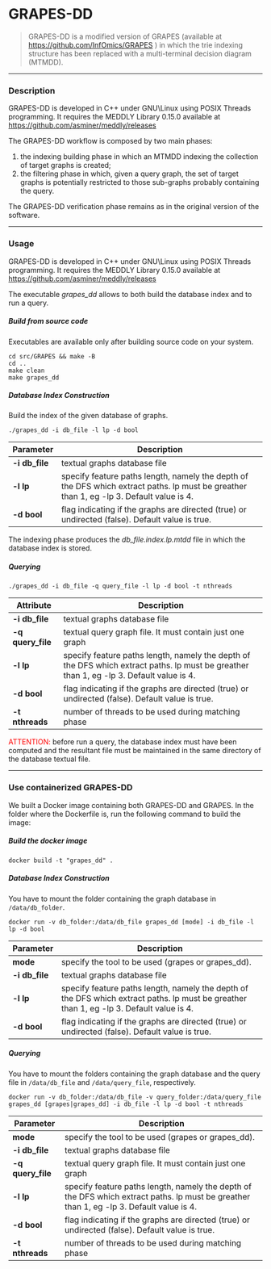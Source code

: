 # GRAPES-DD
> GRAPES-DD is a modified version of GRAPES (available at https://github.com/InfOmics/GRAPES ) in which the trie indexing structure has been replaced with a multi-terminal decision diagram (MTMDD). 

<hr/>

### Description 

GRAPES-DD is developed in C++ under GNU\Linux using POSIX Threads programming.
It requires the MEDDLY Library 0.15.0 available at https://github.com/asminer/meddly/releases

The GRAPES-DD workflow is composed by two main phases:
1. the indexing building phase in which an MTMDD indexing the collection of target graphs is created;
2. the filtering phase in which, given a query graph, the set of target graphs is potentially restricted to those sub-graphs probably containing the query.

The GRAPES-DD verification phase remains as in the original version of the software.

<hr/>

### Usage

GRAPES-DD is developed in C++ under GNU\Linux using POSIX Threads programming.
It requires the MEDDLY Library 0.15.0 available at https://github.com/asminer/meddly/releases

The executable *grapes_dd* allows to both build the database index and to run a query. 

##### Build from source code 

Executables are available only after building source code on your system.

```
cd src/GRAPES && make -B 
cd ..
make clean
make grapes_dd
```

##### Database Index Construction

Build the index of the given database of graphs.
```
./grapes_dd -i db_file -l lp -d bool 
```

| Parameter | Description |
|-----------------------|-------------|
|**-i db_file**| textual graphs database file|
|**-l lp**     | specify feature paths length, namely the depth of the DFS which extract paths. lp must be greather than 1, eg -lp 3. Default value is 4.
|**-d bool**   | flag indicating if the graphs are directed (true) or undirected (false). Default value is true.

The indexing phase  produces the *db_file.index.lp.mtdd* file in which the database index is stored.

##### Querying
```
./grapes_dd -i db_file -q query_file -l lp -d bool -t nthreads
```

| Attribute | Description |
|-----------------------|-------------|
|**-i db_file**    | textual graphs database file
|**-q query_file** | textual query graph file. It must contain just one graph 
|**-l lp**         | specify feature paths length, namely the depth of the DFS which extract paths. lp must be greather than 1, eg -lp 3. Default value is 4. 
|**-d bool**       | flag indicating if the graphs are directed (true) or undirected (false). Default value is true. 
|**-t nthreads**   | number of threads to be used during matching phase 

<span style="color:red">ATTENTION:</span> before run a query, the database index must have been computed and the resultant file must be maintained in the same directory of the database textual file.


<hr/>

### Use containerized GRAPES-DD 

We built a Docker image containing both GRAPES-DD and GRAPES. 
In the folder where the Dockerfile is, run the following command to build the image:

##### Build the docker image

```docker build -t "grapes_dd" .```

##### Database Index Construction 

You have to mount the folder containing the graph database in ```/data/db_folder```.

```docker run -v db_folder:/data/db_file grapes_dd [mode] -i db_file -l lp -d bool```


| Parameter | Description |
|-----------------------|-------------|
|**mode**      | specify the tool to be used (grapes or grapes_dd). 
|**-i db_file**| textual graphs database file|
|**-l lp**     | specify feature paths length, namely the depth of the DFS which extract paths. lp must be greather than 1, eg -lp 3. Default value is 4.
|**-d bool**   | flag indicating if the graphs are directed (true) or undirected (false). Default value is true.


##### Querying

You have to mount the folders containing the graph database and the query file in ```/data/db_file``` and ```/data/query_file```, respectively. 

```docker run -v db_folder:/data/db_file -v query_folder:/data/query_file grapes_dd [grapes|grapes_dd] -i db_file -l lp -d bool -t nthreads```


| Parameter | Description |
|-----------------------|-------------|
|**mode**          | specify the tool to be used (grapes or grapes_dd). 
|**-i db_file**    | textual graphs database file|
|**-q query_file** | textual query graph file. It must contain just one graph 
|**-l lp**         | specify feature paths length, namely the depth of the DFS which extract paths. lp must be greather than 1, eg -lp 3. Default value is 4.
|**-d bool**       | flag indicating if the graphs are directed (true) or undirected (false). Default value is true.
|**-t nthreads**   | number of threads to be used during matching phase 



